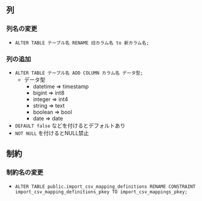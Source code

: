 ## 列

### 列名の変更

- `ALTER TABLE テーブル名 RENAME 旧カラム名 to 新カラム名;`

### 列の追加

- `ALTER TABLE テーブル名 ADD COLUMN カラム名 データ型;`
  - データ型
    - datetime => timestamp
    - bigint => int8
    - integer => int4
    - string => text
    - boolean => bool
    - date => date
- `DEFAULT false` などを付けるとデフォルトあり
- `NOT NULL` を付けるとNULL禁止

## 制約

### 制約名の変更

- `ALTER TABLE public.import_csv_mapping_definitions RENAME CONSTRAINT import_csv_mapping_definitions_pkey TO import_csv_mappings_pkey;`
